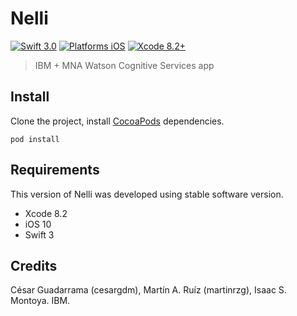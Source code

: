 # Nelli
[![Swift 3.0](https://img.shields.io/badge/Swift-4.0-orange.svg?style=flat)](https://developer.apple.com/swift/)
[![Platforms iOS](https://img.shields.io/badge/Platforms-iOS-lightgray.svg?style=flat)](https://developer.apple.com/ios/)
[![Xcode 8.2+](https://img.shields.io/badge/Xcode-9.0-blue.svg?style=flat)](https://developer.apple.com/xcode/)
> IBM + MNA Watson Cognitive Services app

## Install
Clone the project, install [CocoaPods](https://cocoapods.org) dependencies.

```
pod install
```


## Requirements

This version of Nelli was developed using stable software version.
-   Xcode 8.2
-   iOS 10
-   Swift 3


## Credits

César Guadarrama (cesargdm), Martín A. Ruíz (martinrzg), Isaac S. Montoya. IBM.
